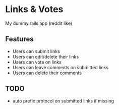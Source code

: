 # Links & Votes
My dummy rails app (reddit like)


## Features
- Users can submit links
- Users can edit/delete their links
- Users can vote on links
- Users can leave comments on submitted links
- Users can delete their comments


## TODO
- auto prefix protocol on submitted links if missing
